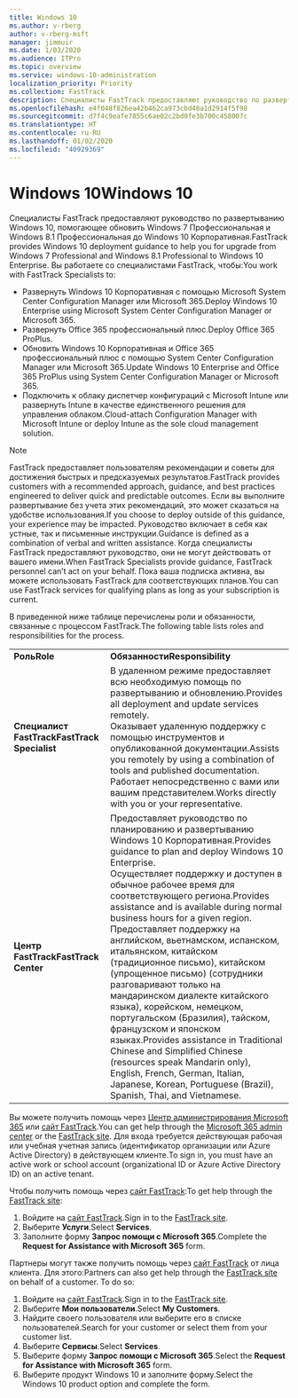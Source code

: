 ```yaml
---
title: Windows 10
ms.author: v-rberg
author: v-rberg-msft
manager: jimmuir
ms.date: 1/03/2020
ms.audience: ITPro
ms.topic: overview
ms.service: windows-10-administration
localization_priority: Priority
ms.collection: FastTrack
description: Специалисты FastTrack предоставляют руководство по развертыванию Windows 10, помогающее обновить Windows 7 Профессиональная и Windows 8.1 Профессиональная до Windows 10 Корпоративная.
ms.openlocfilehash: e4f048f826ea42b462ca973cbd48a1d2914f5f98
ms.sourcegitcommit: d7f4c9eafe7855c6ae02c2bd0fe3b700c458007c
ms.translationtype: HT
ms.contentlocale: ru-RU
ms.lasthandoff: 01/02/2020
ms.locfileid: "40929369"
---
```

# <a name="windows-10"></a><span data-ttu-id="8cb18-103">Windows 10</span><span class="sxs-lookup"><span data-stu-id="8cb18-103">Windows 10</span></span>

<span data-ttu-id="8cb18-104">Специалисты FastTrack предоставляют руководство по развертыванию Windows 10, помогающее обновить Windows 7 Профессиональная и Windows 8.1 Профессиональная до Windows 10 Корпоративная.</span><span class="sxs-lookup"><span data-stu-id="8cb18-104">FastTrack provides Windows 10 deployment guidance to help you for upgrade from Windows 7 Professional and Windows 8.1 Professional to Windows 10 Enterprise.</span></span> <span data-ttu-id="8cb18-105">Вы работаете со специалистами FastTrack, чтобы:</span><span class="sxs-lookup"><span data-stu-id="8cb18-105">You work with FastTrack Specialists to:</span></span>

- <span data-ttu-id="8cb18-106">Развернуть Windows 10 Корпоративная с помощью Microsoft System Center Configuration Manager или Microsoft 365.</span><span class="sxs-lookup"><span data-stu-id="8cb18-106">Deploy Windows 10 Enterprise using Microsoft System Center Configuration Manager or Microsoft 365.</span></span>
- <span data-ttu-id="8cb18-107">Развернуть Office 365 профессиональный плюс.</span><span class="sxs-lookup"><span data-stu-id="8cb18-107">Deploy Office 365 ProPlus.</span></span> 
- <span data-ttu-id="8cb18-108">Обновить Windows 10 Корпоративная и Office 365 профессиональный плюс с помощью System Center Configuration Manager или Microsoft 365.</span><span class="sxs-lookup"><span data-stu-id="8cb18-108">Update Windows 10 Enterprise and Office 365 ProPlus using System Center Configuration Manager or Microsoft 365.</span></span>
- <span data-ttu-id="8cb18-109">Подключить к облаку диспетчер конфигураций с Microsoft Intune или развернуть Intune в качестве единственного решения для управления облаком.</span><span class="sxs-lookup"><span data-stu-id="8cb18-109">Cloud-attach Configuration Manager with Microsoft Intune or deploy Intune as the sole cloud management solution.</span></span>
  
> [!NOTE]
> <span data-ttu-id="8cb18-110">FastTrack предоставляет пользователям рекомендации и советы для достижения быстрых и предсказуемых результатов.</span><span class="sxs-lookup"><span data-stu-id="8cb18-110">FastTrack provides customers with a recommended approach, guidance, and best practices engineered to deliver quick and predictable outcomes.</span></span> <span data-ttu-id="8cb18-111">Если вы выполните развертывание без учета этих рекомендаций, это может сказаться на удобстве использования.</span><span class="sxs-lookup"><span data-stu-id="8cb18-111">If you choose to deploy outside of this guidance, your experience may be impacted.</span></span> <span data-ttu-id="8cb18-112">Руководство включает в себя как устные, так и письменные инструкции.</span><span class="sxs-lookup"><span data-stu-id="8cb18-112">Guidance is defined as a combination of verbal and written assistance.</span></span> <span data-ttu-id="8cb18-113">Когда специалисты FastTrack предоставляют руководство, они не могут действовать от вашего имени.</span><span class="sxs-lookup"><span data-stu-id="8cb18-113">When FastTrack Specialists provide guidance, FastTrack personnel can’t act on your behalf.</span></span> <span data-ttu-id="8cb18-114">Пока ваша подписка активна, вы можете использовать FastTrack для соответствующих планов.</span><span class="sxs-lookup"><span data-stu-id="8cb18-114">You can use FastTrack services for qualifying plans as long as your subscription is current.</span></span>  
    
<span data-ttu-id="8cb18-115">В приведенной ниже таблице перечислены роли и обязанности, связанные с процессом FastTrack.</span><span class="sxs-lookup"><span data-stu-id="8cb18-115">The following table lists roles and responsibilities for the process.</span></span>

|||
|:-----|:-----|
|<span data-ttu-id="8cb18-116">**Роль**</span><span class="sxs-lookup"><span data-stu-id="8cb18-116">**Role**</span></span> <br/> |<span data-ttu-id="8cb18-117">**Обязанности**</span><span class="sxs-lookup"><span data-stu-id="8cb18-117">**Responsibility**</span></span> <br/> |
|<span data-ttu-id="8cb18-118">**Специалист FastTrack**</span><span class="sxs-lookup"><span data-stu-id="8cb18-118">**FastTrack Specialist**</span></span> <br/> |<span data-ttu-id="8cb18-119">В удаленном режиме предоставляет всю необходимую помощь по развертыванию и обновлению.</span><span class="sxs-lookup"><span data-stu-id="8cb18-119">Provides all deployment and update services remotely.</span></span>  <br/> <span data-ttu-id="8cb18-120">Оказывает удаленную поддержку с помощью инструментов и опубликованной документации.</span><span class="sxs-lookup"><span data-stu-id="8cb18-120">Assists you remotely by using a combination of tools and published documentation.</span></span> <br/> <span data-ttu-id="8cb18-121">Работает непосредственно с вами или вашим представителем.</span><span class="sxs-lookup"><span data-stu-id="8cb18-121">Works directly with you or your representative.</span></span>|
|<span data-ttu-id="8cb18-122">**Центр FastTrack**</span><span class="sxs-lookup"><span data-stu-id="8cb18-122">**FastTrack Center**</span></span>  <br/> |<span data-ttu-id="8cb18-123">Предоставляет руководство по планированию и развертыванию Windows 10 Корпоративная.</span><span class="sxs-lookup"><span data-stu-id="8cb18-123">Provides guidance to plan and deploy Windows 10 Enterprise.</span></span>   <br/> <span data-ttu-id="8cb18-124">Осуществляет поддержку и доступен в обычное рабочее время для соответствующего региона.</span><span class="sxs-lookup"><span data-stu-id="8cb18-124">Provides assistance and is available during normal business hours for a given region.</span></span> <br/> <span data-ttu-id="8cb18-125">Предоставляет поддержку на английском, вьетнамском, испанском, итальянском, китайском (традиционное письмо), китайском (упрощенное письмо) (сотрудники разговаривают только на мандаринском диалекте китайского языка), корейском, немецком, португальском (Бразилия), тайском, французском и японском языках.</span><span class="sxs-lookup"><span data-stu-id="8cb18-125">Provides assistance in Traditional Chinese and Simplified Chinese (resources speak Mandarin only), English, French, German, Italian, Japanese, Korean, Portuguese (Brazil), Spanish, Thai, and Vietnamese.</span></span>|
 
<span data-ttu-id="8cb18-126">Вы можете получить помощь через [Центр администрирования Microsoft 365](https://go.microsoft.com/fwlink/?linkid=2032704) или [сайт FastTrack](https://go.microsoft.com/fwlink/?linkid=780698).</span><span class="sxs-lookup"><span data-stu-id="8cb18-126">You can get help through the [Microsoft 365 admin center](https://go.microsoft.com/fwlink/?linkid=2032704) or the [FastTrack site](https://go.microsoft.com/fwlink/?linkid=780698).</span></span> <span data-ttu-id="8cb18-127">Для входа требуется действующая рабочая или учебная учетная запись (идентификатор организации или Azure Active Directory) в действующем клиенте.</span><span class="sxs-lookup"><span data-stu-id="8cb18-127">To sign in, you must have an active work or school account (organizational ID or Azure Active Directory ID) on an active tenant.</span></span> 

<span data-ttu-id="8cb18-128">Чтобы получить помощь через [сайт FastTrack](https://go.microsoft.com/fwlink/?linkid=780698):</span><span class="sxs-lookup"><span data-stu-id="8cb18-128">To get help through the [FastTrack site](https://go.microsoft.com/fwlink/?linkid=780698):</span></span> 
1.  <span data-ttu-id="8cb18-129">Войдите на [сайт FastTrack](https://go.microsoft.com/fwlink/?linkid=780698).</span><span class="sxs-lookup"><span data-stu-id="8cb18-129">Sign in to the [FastTrack site](https://go.microsoft.com/fwlink/?linkid=780698).</span></span> 
2.  <span data-ttu-id="8cb18-130">Выберите **Услуги**.</span><span class="sxs-lookup"><span data-stu-id="8cb18-130">Select **Services**.</span></span>
3.  <span data-ttu-id="8cb18-131">Заполните форму **Запрос помощи с Microsoft 365**.</span><span class="sxs-lookup"><span data-stu-id="8cb18-131">Complete the **Request for Assistance with Microsoft 365** form.</span></span>
  
<span data-ttu-id="8cb18-p104">Партнеры могут также получить помощь через [сайт FastTrack](https://go.microsoft.com/fwlink/?linkid=780698) от лица клиента. Для этого:</span><span class="sxs-lookup"><span data-stu-id="8cb18-p104">Partners can also get help through the [FastTrack site](https://go.microsoft.com/fwlink/?linkid=780698) on behalf of a customer. To do so:</span></span>
1.  <span data-ttu-id="8cb18-134">Войдите на [сайт FastTrack](https://go.microsoft.com/fwlink/?linkid=780698).</span><span class="sxs-lookup"><span data-stu-id="8cb18-134">Sign in to the [FastTrack site](https://go.microsoft.com/fwlink/?linkid=780698).</span></span> 
2.  <span data-ttu-id="8cb18-135">Выберите **Мои пользователи**.</span><span class="sxs-lookup"><span data-stu-id="8cb18-135">Select **My Customers**.</span></span>
3.  <span data-ttu-id="8cb18-136">Найдите своего пользователя или выберите его в списке пользователей.</span><span class="sxs-lookup"><span data-stu-id="8cb18-136">Search for your customer or select them from your customer list.</span></span>
4.  <span data-ttu-id="8cb18-137">Выберите **Сервисы**.</span><span class="sxs-lookup"><span data-stu-id="8cb18-137">Select **Services**.</span></span>
5.  <span data-ttu-id="8cb18-138">Выберите форму **Запрос помощи с Microsoft 365**.</span><span class="sxs-lookup"><span data-stu-id="8cb18-138">Select the **Request for Assistance with Microsoft 365** form.</span></span>
6.  <span data-ttu-id="8cb18-139">Выберите продукт Windows 10 и заполните форму.</span><span class="sxs-lookup"><span data-stu-id="8cb18-139">Select the Windows 10 product option and complete the form.</span></span>
 